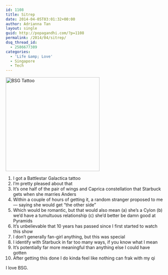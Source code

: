 ```yaml
---
id: 1108
title: Sitrep
date: 2014-04-05T03:01:32+00:00
author: Adrianna Tan
layout: single
guid: http://popagandhi.com/?p=1108
permalink: /2014/04/sitrep/
dsq_thread_id:
  - 2586677389
categories:
  - 'Life &amp; Love'
  - Singapore
  - Tech
---
```

<img class="size-medium wp-image-1109 alignnone" alt="BSG Tattoo" src="http://res.cloudinary.com/dmchbvarm/image/upload/h_300,w_300/v1456562723/1921897_10153979113645265_1759270386_n_lrhtxx.jpg" width="300" height="300" />

  1. I got a Battlestar Galactica tattoo
  2. I&#8217;m pretty pleased about that
  3. It&#8217;s one half of the pair of wings and Caprica constellation that Starbuck gets when she marries Anders
  4. Within a couple of hours of getting it, a random stranger proposed to me — saying she would get &#8220;the other side&#8221;
  5. Which would be romantic, but that would also mean (a) she&#8217;s a Cylon (b) we&#8217;d have a tumultuous relationship (c) she&#8217;d better be damn good at Pyramids
  6. It&#8217;s unbelievable that 10 years has passed since I first started to watch this show
  7. I don&#8217;t generally fan-girl anything, but this was special
  8. I identify with Starbuck in far too many ways, if you know what I mean
  9. It&#8217;s potentially far more meaningful than anything else I could have gotten
 10. After getting this done I do kinda feel like nothing can frak with my qi

I love BSG.
